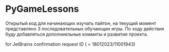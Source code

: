 # PyGameLessons
Открытый код для начинающих изучать пайтон, на текущий момент представлено 3 последовательных обучающих игры.
По ходу действия буду добавляться дополниельные коммиты и развитие проекта.


for JetBrains confirmation request ID ( = 18012023/11001943)
